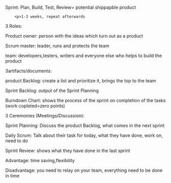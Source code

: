 
Sprint: Plan, Build, Test, Review= potential shippapble product

        <p>1-3 weeks, repeat afterwards
3 Roles:
    <p> Product owner: person with the ideas which turn out as a product
    <p> Scrum master: leader, runs and protects the team
    <p>team: developers,testers, writers and everyone else who helps to build the product
<p>
<p>3artifacts/documents: 
    <p>product Backlog: create a list and prioritize it, brings the top to the team
    <p> Sprint Backlog: output of the Sprint Planning
    <p> Burndown Chart: shows the process of the sprint on completion of the tasks (work copleted=zero points)
<p>
<p>
<p>3 Ceremonies (Meetings/Discussion):
    <p>Sprint Planning: Discuss the product Backlog, what comes in the next sprint
    <P> Daily Scrum: Talk about their task for today, what they have done, work on, need to do
    <p> Sprint Review: shows what they have done in the last sprint
<p>
<p>Advantage: time saving,flexibility
<p>Disadvantage: you need to relay on your team, everything need to be done in time



